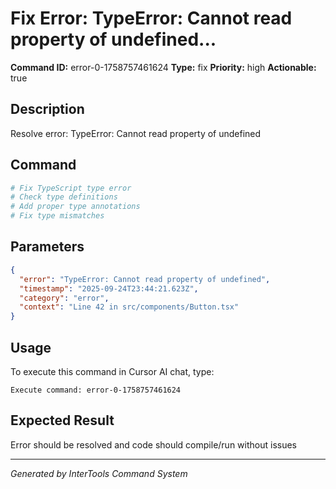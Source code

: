 # Fix Error: TypeError: Cannot read property of undefined...

**Command ID:** error-0-1758757461624
**Type:** fix
**Priority:** high
**Actionable:** true

## Description
Resolve error: TypeError: Cannot read property of undefined

## Command
```bash
# Fix TypeScript type error
# Check type definitions
# Add proper type annotations
# Fix type mismatches
```

## Parameters
```json
{
  "error": "TypeError: Cannot read property of undefined",
  "timestamp": "2025-09-24T23:44:21.623Z",
  "category": "error",
  "context": "Line 42 in src/components/Button.tsx"
}
```

## Usage
To execute this command in Cursor AI chat, type:
```
Execute command: error-0-1758757461624
```

## Expected Result
Error should be resolved and code should compile/run without issues

---
*Generated by InterTools Command System*
